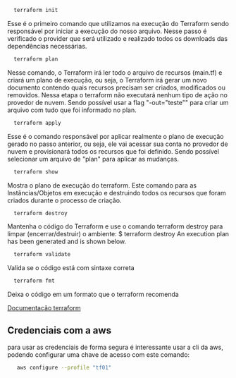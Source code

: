 ```bash
  terraform init
```
Esse é o primeiro comando que utilizamos na execução do Terraform sendo responsável por iniciar a execução do nosso arquivo. Nesse passo é verificado o provider que será utilizado e realizado todos os downloads das dependências necessárias.

```bash
  terraform plan
```
Nesse comando, o Terraform irá ler todo o arquivo de recursos (main.tf) e criará um plano de execução, ou seja, o Terraform irá gerar um novo documento contendo quais recursos precisam ser criados, modificados ou removidos. Nessa etapa o terraform não executará nenhum tipo de ação no provedor de nuvem. Sendo possível usar a flag "-out="teste"" para criar um arquivo com tudo que foi informado no plan.

```bash
  terraform apply
```
Esse é o comando responsável por aplicar realmente o plano de execução gerado no passo anterior, ou seja, ele vai acessar sua conta no provedor de nuvem e provisionará todos os recursos que foi definido. Sendo possível selecionar um arquivo de "plan" para aplicar as mudanças.

```bash
  terraform show
```
Mostra o plano de execução do terraform. Este comando para as Instâncias/Objetos em execução e destruindo todos os recursos que foram criados durante o processo de criação.

```bash
  terraform destroy
```
Mantenha o código do Terraform e use o comando terraform destroy para limpar (encerrar/destruir) o ambiente: $ terraform destroy An execution plan has been generated and is shown below.

```bash
  terraform validate
```
Valida se o código está com sintaxe correta

```bash
  terraform fmt
```
Deixa o código em um formato que o terraform recomenda


[Documentação terraform](https://registry.terraform.io/)

## Credenciais com a aws

para usar as credenciais de forma segura é interessante usar a cli da aws, podendo configurar uma chave de acesso com este comando:

```bash
   aws configure --profile "tf01"
```